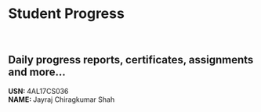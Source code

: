 # Student Progress

<br>

## Daily progress reports, certificates, assignments and more...

<b> USN: </b> 4AL17CS036 <br>
<b> NAME: </b> Jayraj Chiragkumar Shah
